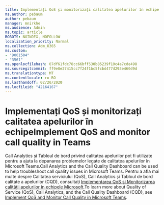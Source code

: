 ```yaml
---
title: Implementați QoS și monitorizați calitatea apelurilor în echipe
ms.author: pebaum
author: pebaum
manager: mnirkhe
ms.audience: Admin
ms.topic: article
ROBOTS: NOINDEX, NOFOLLOW
localization_priority: Normal
ms.collection: Adm_O365
ms.custom:
- "9001504"
- "3561"
ms.openlocfilehash: 07df61fdc78cc66bff530b85239f10c4a7cde498
ms.sourcegitcommit: ff9e8e27415cc7f24f1bc5fcbd477d293e460d9d
ms.translationtype: MT
ms.contentlocale: ro-RO
ms.lasthandoff: 02/20/2020
ms.locfileid: "42164167"
---
```

# <a name="implement-qos-and-monitor-call-quality-in-teams"></a><span data-ttu-id="7ab3a-102">Implementați QoS și monitorizați calitatea apelurilor în echipe</span><span class="sxs-lookup"><span data-stu-id="7ab3a-102">Implement QoS and monitor call quality in Teams</span></span>

<span data-ttu-id="7ab3a-103">Call Analytics și Tabloul de bord privind calitatea apelurilor pot fi utilizate pentru a ajuta la depanarea problemelor legate de calitatea apelurilor în Microsoft Teams.</span><span class="sxs-lookup"><span data-stu-id="7ab3a-103">Call Analytics and the Call Quality Dashboard can be used to help troubleshoot call quality issues in Microsoft Teams.</span></span> <span data-ttu-id="7ab3a-104">Pentru a afla mai multe despre Calitatea serviciului (QoS), Call Analytics și Tabloul de bord calitate a apelurilor (CQD), consultați [Implementarea QoS și Monitorizarea calității apelurilor în echipele Microsoft](https://docs.microsoft.com/en-us/microsoftteams/monitor-call-quality-qos).</span><span class="sxs-lookup"><span data-stu-id="7ab3a-104">To learn more about Quality of Service (QoS), Call Analytics, and the Call Quality Dashboard (CQD), see [Implement QoS and Monitor Call Quality in Microsoft Teams](https://docs.microsoft.com/en-us/microsoftteams/monitor-call-quality-qos).</span></span> 

